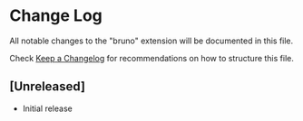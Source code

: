 # Change Log

All notable changes to the "bruno" extension will be documented in this file.

Check [Keep a Changelog](http://keepachangelog.com/) for recommendations on how to structure this file.

## [Unreleased]

- Initial release
